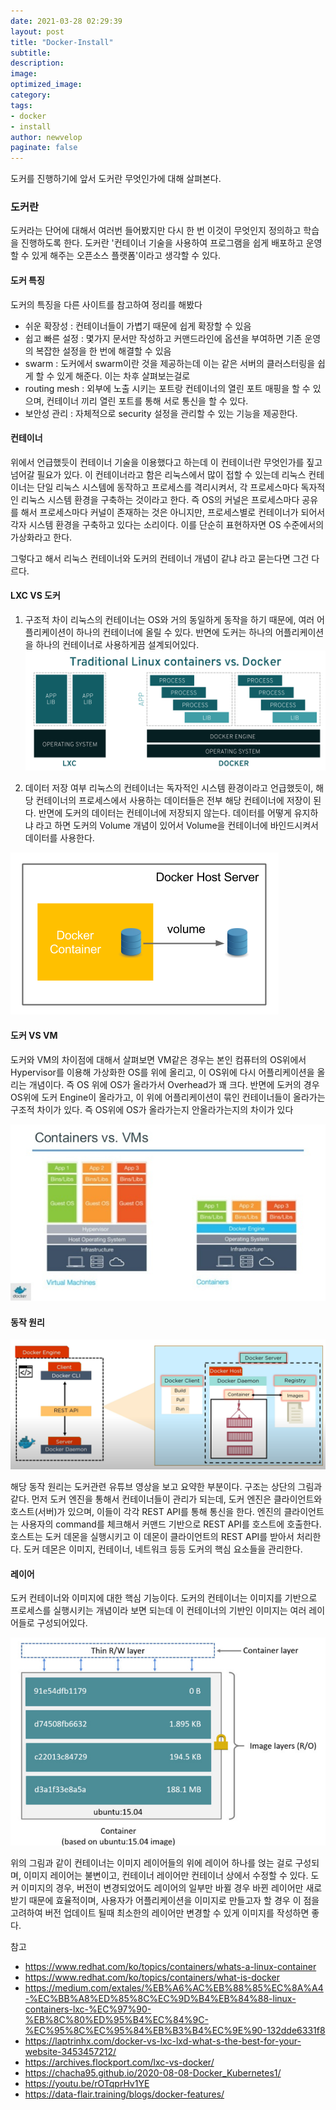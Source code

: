 ```yaml
---
date: 2021-03-28 02:29:39
layout: post
title: "Docker-Install"
subtitle:
description:
image:
optimized_image:
category:
tags:
- docker
- install
author: newvelop
paginate: false
---
```

도커를 진행하기에 앞서 도커란 무엇인가에 대해 살펴본다.

### 도커란
도커라는 단어에 대해서 여러번 들어봤지만 다시 한 번 이것이 무엇인지 정의하고 학습을 진행하도록 한다. 도커란 '컨테이너 기술을 사용하여 프로그램을 쉽게 배포하고 운영할 수 있게 해주는 오픈소스 플랫폼'이라고 생각할 수 있다.

#### 도커 특징
도커의 특징을 다른 사이트를 참고하여 정리를 해봤다
- 쉬운 확장성 : 컨테이너들이 가볍기 때문에 쉽게 확장할 수 있음
- 쉽고 빠른 설정 : 몇가지 문서만 작성하고 커맨드라인에 옵션을 부여하면 기존 운영의 복잡한 설정을 한 번에 해결할 수 있음
- swarm : 도커에서 swarm이란 것을 제공하는데 이는 같은 서버의 클러스터링을 쉽게 할 수 있게 해준다. 이는 차후 살펴보는걸로
- routing mesh : 외부에 노출 시키는 포트랑 컨테이너의 열린 포트 매핑을 할 수 있으며, 컨테이너 끼리 열린 포트를 통해 서로 통신을 할 수 있다.
- 보안성 관리 : 자체적으로 security 설정을 관리할 수 있는 기능을 제공한다.

#### 컨테이너
위에서 언급했듯이 컨테이너 기술을 이용했다고 하는데 이 컨테이너란 무엇인가를 짚고 넘어갈 필요가 있다. 이 컨테이너라고 함은 리눅스에서 많이 접할 수 있는데 리눅스 컨테이너는 단일 리눅스 시스템에 동작하고 프로세스를 격리시켜서, 각 프로세스마다 독자적인 리눅스 시스템 환경을 구축하는 것이라고 한다. 즉 OS의 커널은 프로세스마다 공유를 해서 프로세스마다 커널이 존재하는 것은 아니지만, 프로세스별로 컨테이너가 되어서 각자 시스템 환경을 구축하고 있다는 소리이다. 이를 단순히 표현하자면 OS 수준에서의 가상화라고 한다.

그렇다고 해서 리눅스 컨테이너와 도커의 컨테이너 개념이 같냐 라고 묻는다면 그건 다르다.

#### LXC VS 도커
1. 구조적 차이
  리눅스의 컨테이너는 OS와 거의 동일하게 동작을 하기 때문에, 여러 어플리케이션이 하나의 컨테이너에 올릴 수 있다. 반면에 도커는 하나의 어플리케이션을 하나의 컨테이너로 사용하게끔 설계되어있다. 
  ![screensh](../assets/img/2021-03-28-Docker---Concept/lxc_vs_docker.png)

2. 데이터 저장 여부
  리눅스의 컨테이너는 독자적인 시스템 환경이라고 언급했듯이, 해당 컨테이너의 프로세스에서 사용하는 데이터들은 전부 해당 컨테이너에 저장이 된다. 반면에 도커의 데이터는 컨테이너에 저장되지 않는다. 데이터를 어떻게 유지하냐 라고 하면 도커의 Volume 개념이 있어서 Volume을 컨테이너에 바인드시켜서 데이터를 사용한다.

  ![screensh](../assets/img/2021-03-28-Docker---Concept/Docker-volume.png)

#### 도커 VS VM
도커와 VM의 차이점에 대해서 살펴보면 VM같은 경우는 본인 컴퓨터의 OS위에서 Hypervisor를 이용해 가상화한 OS를 위에 올리고, 이 OS위에 다시 어플리케이션을 올리는 개념이다. 즉 OS 위에 OS가 올라가서 Overhead가 꽤 크다. 반면에 도커의 경우 OS위에 도커 Engine이 올라가고, 이 위에 어플리케이션이 묶인 컨테이너들이 올라가는 구조적 차이가 있다. 즉 OS위에 OS가 올라가는지 안올라가는지의 차이가 있다

![screensh](../assets/img/2021-03-28-Docker---Concept/docker_vs_vm.jpg)

#### 동작 원리
![screensh](../assets/img/2021-03-28-Docker---Concept/Docker-architecture.png)

해당 동작 원리는 도커관련 유튜브 영상을 보고 요약한 부분이다. 구조는 상단의 그림과 같다. 먼저 도커 엔진을 통해서 컨테이너들이 관리가 되는데, 도커 엔진은 클라이언트와 호스트(서버)가 있으며, 이들이 각각 REST API를 통해 통신을 한다. 엔진의 클라이언트는 사용자의 command를 체크해서 커맨드 기반으로 REST API를 호스트에 호출한다. 호스트는 도커 데몬을 실행시키고 이 데몬이 클라이언트의 REST API를 받아서 처리한다. 도커 데몬은 이미지, 컨테이너, 네트워크 등등 도커의 핵심 요소들을 관리한다.

#### 레이어
도커 컨테이너와 이미지에 대한 핵심 기능이다. 도커의 컨테이너는 이미지를 기반으로 프로세스를 실행시키는 개념이라 보면 되는데 이 컨테이너의 기반인 이미지는 여러 레이어들로 구성되어있다.

![screensh](../assets/img/2021-03-28-Docker---Concept/container-layer.png)

위의 그림과 같이 컨테이너는 이미지 레이어들의 위에 레이어 하나를 얹는 걸로 구성되며, 이미지 레이어는 불변이고, 컨테이너 레이어만 컨테이너 상에서 수정할 수 있다. 도커 이미지의 경우, 버전이 변경되었어도 레이어의 일부만 바뀔 경우 바뀐 레이어만 새로 받기 때문에 효율적이며, 사용자가 어플리케이션을 이미지로 만들고자 할 경우 이 점을 고려하여 버전 업데이트 될때 최소한의 레이어만 변경할 수 있게 이미지를 작성하면 좋다.


참고
- https://www.redhat.com/ko/topics/containers/whats-a-linux-container
- https://www.redhat.com/ko/topics/containers/what-is-docker
- https://medium.com/extales/%EB%A6%AC%EB%88%85%EC%8A%A4-%EC%BB%A8%ED%85%8C%EC%9D%B4%EB%84%88-linux-containers-lxc-%EC%97%90-%EB%8C%80%ED%95%B4%EC%84%9C-%EC%95%8C%EC%95%84%EB%B3%B4%EC%9E%90-132dde6331f8
- https://laptrinhx.com/docker-vs-lxc-lxd-what-s-the-best-for-your-website-3453457212/
- https://archives.flockport.com/lxc-vs-docker/
- https://chacha95.github.io/2020-08-08-Docker_Kubernetes1/
- https://youtu.be/rOTqprHv1YE
- https://data-flair.training/blogs/docker-features/